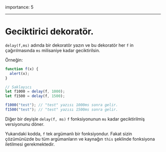 importance: 5

---

# Geciktirici dekoratör.

`delay(f,ms)` adında bir dekoratör yazın ve bu dekoratör her `f` in çağırılmasında `ms` milisaniye kadar geciktirilsin.

Örneğin:

```js
function f(x) {
  alert(x);
}

// Saklayıcı 
let f1000 = delay(f, 1000);
let f1500 = delay(f, 1500);

f1000("test"); // "test" yazısı 1000ms sonra gelir.
f1500("test"); // "test" yazısı 1500ms sonra gelir.
```

Diğer bir deyişle `delay(f, ms)` `f` fonksiyonunun  `ms` kadar geciktirilmiş versiyonunu döner.

Yukarıdaki kodda, `f` tek argümanlı bir fonksiyondur. Fakat sizin çözümünüzde bu tüm argümanların ve kaynağın `this` şeklinde fonksiyona iletilmesi gerekmektedir.
